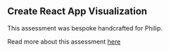 ## Create React App Visualization

This assessment was bespoke handcrafted for Philip.

Read more about this assessment [here](https://react.eogresources.com)
